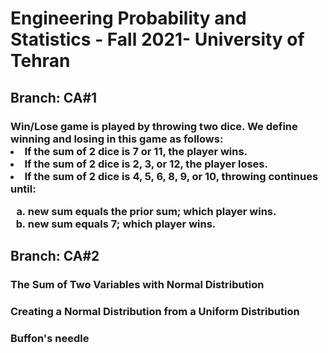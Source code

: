<h1> Engineering Probability and Statistics - Fall 2021- University of Tehran </h1>
<h2> Branch: CA#1 </h2>
  <h3> Win/Lose game is played by throwing two dice. We define winning and losing in this game as follows:
    <div>
      <li> If the sum of 2 dice is 7 or 11, the player wins. </li>
      <li> If the sum of 2 dice is 2, 3, or 12, the player loses. </li>
      <li> If the sum of 2 dice is 4, 5, 6, 8, 9, or 10, throwing continues until: </li>
      <ol type="a">
        <li> new sum equals the prior sum; which player wins. </li>
        <li> new sum  equals 7; which player wins. </li>
      </ol>
  </h3>
<h2> Branch: CA#2 </h2>
  <h3> The Sum of Two Variables with Normal Distribution </h3>
  <h3> Creating a Normal Distribution from a Uniform Distribution </h3>
  <h3> Buffon's needle </h3>
